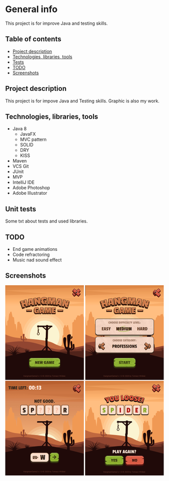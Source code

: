 # General info
This project is for improve Java and testing skills.

## Table of contents
* [Project description](#general-info)
* [Technologies, libraries, tools](#technologies,-libraries,-tools)
* [Tests](#unit-tests)
* [TODO](#todo)
* [Screenshots](#screenshots)

## Project description
This project is for impove Java and Testing skills. Graphic is also my work.

## Technologies, libraries, tools
* Java 8
    * JavaFX
    * MVC pattern
    * SOLID
    * DRY
    * KISS
* Maven
* VCS Git
* JUnit
* MVP
* IntelliJ IDE
* Adobe Photoshop
* Adobe Illustrator

## Unit tests
Some txt about tests and used libraries.

## TODO
* End game animations
* Code refractoring
* Music nad sound effect

## Screenshots

![GitHub Logo](screenshots/screenshot_01.png)
![GitHub Logo](screenshots/screenshot_02.png)
![GitHub Logo](screenshots/screenshot_03.png)
![GitHub Logo](screenshots/screenshot_04.png)
